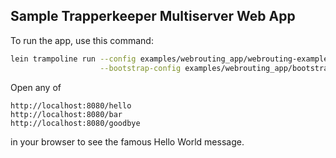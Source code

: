 Sample Trapperkeeper Multiserver Web App
-----------------------------------------

To run the app, use this command:

```sh
lein trampoline run --config examples/webrouting_app/webrouting-example.conf \
                    --bootstrap-config examples/webrouting_app/bootstrap.cfg

```

Open any of

```
http://localhost:8080/hello
http://localhost:8080/bar
http://localhost:8080/goodbye

```

in your browser to see the famous Hello World message.

